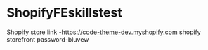 # ShopifyFEskillstest
Shopify store link -https://code-theme-dev.myshopify.com
shopify storefront password-bluvew